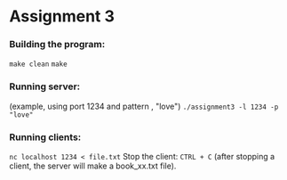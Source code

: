# Assignment 3

### Building the program:
`make clean`
`make`

### Running server:
(example, using port 1234 and pattern , "love")
`./assignment3 -l 1234 -p "love"`

### Running clients:
`nc localhost 1234 < file.txt`
Stop the client:
`CTRL + C`
(after stopping a client, the server will make a book_xx.txt file). 

